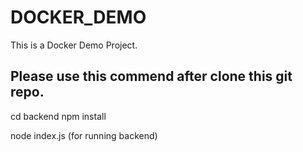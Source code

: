 # DOCKER_DEMO
This is a Docker Demo Project.

Please use this commend after clone this git repo.
-------------------------
cd backend
npm install

node index.js (for running backend)
